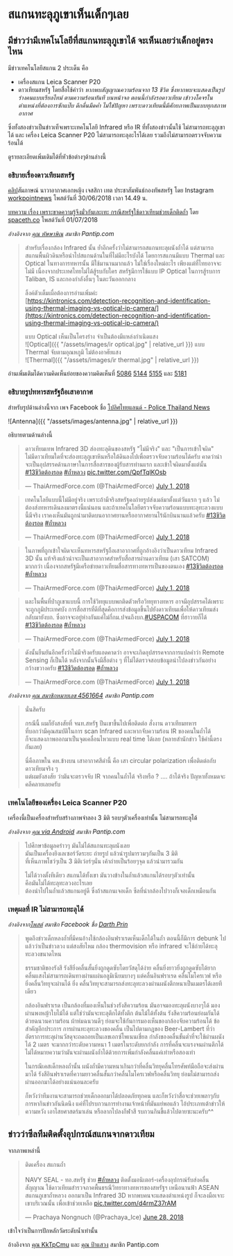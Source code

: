 ---
---

# สแกนทะลุภูเขาเห็นเด็กๆเลย

## มีข่าวว่ามีเทคโนโลยีที่สแกนทะลุภูเขาได้ จะเห็นเลยว่าเด็กอยู่ตรงไหน

มีข่าวเทคโนโลยีสแกน 2 ประเด็น คือ
- เครื่องสแกน Leica Scanner P20
- ดาวเทียมสหรัฐ โดยสื่อใช้คำว่า _หากพบสัญญาณความร้อนจาก 13 ชีวิต ซึ่งหากพบจะแสดงเป็นรูปร่างคนแบบเรียลไทม์ ตามความร้อนทันที บนหน้าจอ ตอนนี้กำลังรอดาวเทียม เข้าวงโคจรในตำแหน่งที่ต้องการซักแป๊บ ดึกดื่นมืดค่ำ ไม่ใช่ปัญหา เพราะดาวเทียมนี้มีศักยภาพเป็นแบบทุกสภาพอากาศ_

ซึ่งทั้งสองข่าวเป็นข่าวเท็จเพราะเทคโนโลยี Infrared หรือ IR ที่ทั้งสองข่าวนั้นใช้ ไม่สามารถทะลุภูเขาได้ และ เครื่อง Leica Scanner P20 ไม่สามารถทะลุอะไรได้เลย รวมถึงไม่สามารถตรวจจับความร้อนได้

ดูรายละเอียดเพิ่มเติมได้ที่หัวข้อต่างๆด้านล่างนี้

### อธิบายเรื่องดาวเทียมสหรัฐ

[คลิป](https://www.instagram.com/p/BkpBgSqlVku/)สัมภาษณ์ นาวาอากาศเอกหญิง เจสสิกา เทต ประชาสัมพันธ์กองทัพสหรัฐ โดย Instagram [workpointnews](https://www.instagram.com/workpointnews/) โพสต์วันที่ 30/06/2018 เวลา 14.49 น.

[บทความ เรื่อง เพราะขาดความรู้จึงมั่วกันเละเทะ กรณีสหรัฐใช้ดาวเทียมช่วยเด็กติดถ้ำ](https://spaceth.co/us-satellite-misunderstanding/) โดย [spaceth.co](https://spaceth.co/) โพสต์วันที่ 01/07/2018

_อ้างอิงจาก [คุณ หัษษาษิณ](https://pantip.com/topic/37803852/comment5086) สมาชิก Pantip.com_

> สำหรับเรื่องกล้อง Infrared นั้น ย้ำอีกครั้งว่าไม่สามารถสแกนทะลุผนังถ้ำได้ แต่สามารถสแกนพื้นผิวดินหรือนำไปสแกนด้านในที่ไม่มีอะไรบังได้ โดยการสแกนมีแบบ Thermal และ Optical ในทางการทหารนั้น มีใช้มานานมากแล้ว ไม่ใช่เรื่องใหม่อะไร เพียงแต่ที่ไทยอาจจะไม่มี เนื่องจากประเทศไทยไม่ได้สู้รบกับใคร สหรัฐมีการใช้แบบ IP Optical ในการสู้รบการ Taliban, IS และกองกำลังอื่นๆ ในตะวันออกกลาง
>
> ลิ้งค์ตัวเต็มเผื่อต้องการอ่านเพิ่มค่ะ  
> [https://kintronics.com/detection-recognition-and-identification-using-thermal-imaging-vs-optical-ip-camera/](https://kintronics.com/detection-recognition-and-identification-using-thermal-imaging-vs-optical-ip-camera/)
>
> แบบ Optical เห็นเป็นโครงร่าง จำเป็นต้องมีแหล่งกำเนิดแสง  
> ![Optical]({{ "/assets/images/ir optical.jpg" | relative_url }})
> แบบ Thermal จับตามอุณหภูมิ ไม่ต้องอาศัยแสง  
> ![Thermal]({{ "/assets/images/ir thermal.jpg" | relative_url }})

อ่านเพิ่มเติมได้ความคิดเห็นย่อยของความคิดเห็นที่ [5086](https://pantip.com/topic/37803852/comment5086) [5144](https://pantip.com/topic/37803852/comment5144) [5155](https://pantip.com/topic/37803852/comment5155) และ [5181](https://pantip.com/topic/37803852/comment5181)

### อธิบายรูปทหารสหรัฐถือเสาอากาศ

สำหรับรูปด้านล่างนี้จาก เพจ Facebook ชื่อ [โปลิศไทยแลนด์ - Police Thailand News](https://www.facebook.com/permalink.php?story_fbid=223054494972375&id=141335926477566)

![Antenna]({{ "/assets/images/antenna.jpg" | relative_url }})

อธิบายตามด้านล่างนี้

<blockquote class="twitter-tweet" data-cards="hidden" data-lang="en"><p lang="th" dir="ltr">ดาวเทียมเทพ Infrared 3D ส่องทะลุดินของสหรัฐ &quot;ไม่มีจริง&quot; และ &quot;เป็นการเข้าใจผิด&quot;<br>ไม่มีดาวเทียมใดที่จะส่องทะลุภูเขาหินหรือใต้ดินลงไปเพื่อตรวจจับความร้อนได้ครับ คาดว่าน่าจะเป็นอุปสรรคด้านภาษาในการสื่อสารของผู้รับสารท่านแรก และเข้าใจผิดมาตั้งแต่นั้น <a href="https://twitter.com/hashtag/13%E0%B8%8A%E0%B8%B5%E0%B8%A7%E0%B8%B4%E0%B8%95%E0%B8%95%E0%B9%89%E0%B8%AD%E0%B8%87%E0%B8%A3%E0%B8%AD%E0%B8%94?src=hash&amp;ref_src=twsrc%5Etfw">#13ชีวิตต้องรอด</a> <a href="https://twitter.com/hashtag/%E0%B8%96%E0%B9%89%E0%B8%B3%E0%B8%AB%E0%B8%A5%E0%B8%A7%E0%B8%87?src=hash&amp;ref_src=twsrc%5Etfw">#ถ้ำหลวง</a> <a href="https://t.co/QpfTqlKOsb">pic.twitter.com/QpfTqlKOsb</a></p>&mdash; ThaiArmedForce.com (@ThaiArmedForce) <a href="https://twitter.com/ThaiArmedForce/status/1013284571553468416?ref_src=twsrc%5Etfw">July 1, 2018</a></blockquote>
<script async src="https://platform.twitter.com/widgets.js" charset="utf-8"></script>

<blockquote class="twitter-tweet" data-conversation="none" data-lang="en"><p lang="th" dir="ltr">เทคโนโลยีแบบนี้ไม่มีอยู่จริง เพราะถ้ามีจริงสหรัฐคงถ่ายรูปส่งเมล์มาตั้งแต่วันแรก ๆ แล้ว ไม่ต้องส่งทหารเดินลงมาตรงนี้แน่นอน และถ้าเทคโนโลยีตรวจจับความร้อนแบบทะลุทะลวงแบบนี้มีจริง เราคงเห็นมันถูกนำมาติดบนอากาศยานหรืออากาศยานไร้นักบินนานแล้วครับ <a href="https://twitter.com/hashtag/13%E0%B8%8A%E0%B8%B5%E0%B8%A7%E0%B8%B4%E0%B8%95%E0%B8%95%E0%B9%89%E0%B8%AD%E0%B8%87%E0%B8%A3%E0%B8%AD%E0%B8%94?src=hash&amp;ref_src=twsrc%5Etfw">#13ชีวิตต้องรอด</a> <a href="https://twitter.com/hashtag/%E0%B8%96%E0%B9%89%E0%B8%B3%E0%B8%AB%E0%B8%A5%E0%B8%A7%E0%B8%87?src=hash&amp;ref_src=twsrc%5Etfw">#ถ้ำหลวง</a></p>&mdash; ThaiArmedForce.com (@ThaiArmedForce) <a href="https://twitter.com/ThaiArmedForce/status/1013284686880075776?ref_src=twsrc%5Etfw">July 1, 2018</a></blockquote>
<script async src="https://platform.twitter.com/widgets.js" charset="utf-8"></script>

<blockquote class="twitter-tweet" data-conversation="none" data-lang="en"><p lang="th" dir="ltr">ในภาพที่ถูกเข้าใจผิดจะเห็นทหารสหรัฐถือเสาอากาศที่ถูกอ้างอิงว่าเป็นดาวเทียม Infrared 3D นั้น แท้จริงแล้วน่าจะเป็นเสาอากาศสำหรับสื่อสารผ่านดาวเทียม (เสา SATCOM) มากกว่า เนื่องจากสหรัฐมีเครือข่ายดาวเทียมสื่อสารทางทหารเป็นของตนเอง <a href="https://twitter.com/hashtag/13%E0%B8%8A%E0%B8%B5%E0%B8%A7%E0%B8%B4%E0%B8%95%E0%B8%95%E0%B9%89%E0%B8%AD%E0%B8%87%E0%B8%A3%E0%B8%AD%E0%B8%94?src=hash&amp;ref_src=twsrc%5Etfw">#13ชีวิตต้องรอด</a> <a href="https://twitter.com/hashtag/%E0%B8%96%E0%B9%89%E0%B8%B3%E0%B8%AB%E0%B8%A5%E0%B8%A7%E0%B8%87?src=hash&amp;ref_src=twsrc%5Etfw">#ถ้ำหลวง</a></p>&mdash; ThaiArmedForce.com (@ThaiArmedForce) <a href="https://twitter.com/ThaiArmedForce/status/1013284922339889152?ref_src=twsrc%5Etfw">July 1, 2018</a></blockquote>
<script async src="https://platform.twitter.com/widgets.js" charset="utf-8"></script>

<blockquote class="twitter-tweet" data-conversation="none" data-lang="en"><p lang="th" dir="ltr">และในพื้นที่ป่าภูเขาแบบนี้ การใช้วิทยุแบบพกติดตัวหรือวิทยุทางทหาร อาจมีอุปสรรคได้เพราะจะถูกภูมิประเทศบัง การสื่อสารที่ดีที่สุดคือการส่งข้อมูลขึ้นไปยังดาวเทียมเพื่อให้ดาวเทียมส่งกลับมายังบก. ซึ่งอาจจะอยู่ห่างกันแค่ไม่กี่กม.ปจนถึงบก.<a href="https://twitter.com/hashtag/USPACOM?src=hash&amp;ref_src=twsrc%5Etfw">#USPACOM</a> ที่ฮาวายก็ได้ <a href="https://twitter.com/hashtag/13%E0%B8%8A%E0%B8%B5%E0%B8%A7%E0%B8%B4%E0%B8%95%E0%B8%95%E0%B9%89%E0%B8%AD%E0%B8%87%E0%B8%A3%E0%B8%AD%E0%B8%94?src=hash&amp;ref_src=twsrc%5Etfw">#13ชีวิตต้องรอด</a> <a href="https://twitter.com/hashtag/%E0%B8%96%E0%B9%89%E0%B8%B3%E0%B8%AB%E0%B8%A5%E0%B8%A7%E0%B8%87?src=hash&amp;ref_src=twsrc%5Etfw">#ถ้ำหลวง</a></p>&mdash; ThaiArmedForce.com (@ThaiArmedForce) <a href="https://twitter.com/ThaiArmedForce/status/1013285233838288897?ref_src=twsrc%5Etfw">July 1, 2018</a></blockquote>
<script async src="https://platform.twitter.com/widgets.js" charset="utf-8"></script>

<blockquote class="twitter-tweet" data-conversation="none" data-lang="en"><p lang="th" dir="ltr">ดังนั้นยืนยันอีกครั้งว่าไม่มีจริงครับแอดคาดว่า  อาจจะเกิดอุปสรรคจากการแปลคำว่า Remote Sensing ก็เป็นได้  หลังจากนั้นจึงมีสื่อต่าง ๆ  ที่ไม่ได้ตรวจสอบข้อมูลนำไปลงข่าวกันอย่างกว้างขวางครับ <a href="https://twitter.com/hashtag/13%E0%B8%8A%E0%B8%B5%E0%B8%A7%E0%B8%B4%E0%B8%95%E0%B8%95%E0%B9%89%E0%B8%AD%E0%B8%87%E0%B8%A3%E0%B8%AD%E0%B8%94?src=hash&amp;ref_src=twsrc%5Etfw">#13ชีวิตต้องรอด</a> <a href="https://twitter.com/hashtag/%E0%B8%96%E0%B9%89%E0%B8%B3%E0%B8%AB%E0%B8%A5%E0%B8%A7%E0%B8%87?src=hash&amp;ref_src=twsrc%5Etfw">#ถ้ำหลวง</a></p>&mdash; ThaiArmedForce.com (@ThaiArmedForce) <a href="https://twitter.com/ThaiArmedForce/status/1013286249493221377?ref_src=twsrc%5Etfw">July 1, 2018</a></blockquote>
<script async src="https://platform.twitter.com/widgets.js" charset="utf-8"></script>

_อ้างอิงจาก [คุณ สมาชิกหมายเลข 4561664](https://pantip.com/topic/37803852/comment5086-1) สมาชิก Pantip.com_

> นั่นสิครับ
>
> กรณีนี้  ผมก็ยังสงสัยที่ จนท.สหรัฐ  ปีนเขาขึ้นไปเพื่อติดต่อ สั่งงาน ดาวเทียมทหาร  
> ที่บอกว่ามีคุณสมบัติในการ scan Infrared และหากจับความร้อน IR ของคนในถ้ำได้  
> ก็จะแสดงภาพออกมาเป็นจุดเคลื่อนไหวแบบ real time ได้เลย (หลายสำนักข่าว  ใช้คำนี้ตรงกันเลย)
>
> นี่คือภาพใน คห.ข้างบน  เสาอากาศสีดำนี้ คือ เสา circular polarization เพื่อติดต่อกับดาวเทียมจริง ๆ  
> แต่ผมยังสงสัย  ว่ามันจะตรวจจับ IR จากคนในถ้ำได้  จริงหรือ ? .... ถ้าได้จริง  ปัญหาทั้งหมดจะคลีคลายเลยครับ

### เทคโนโลยีของเครื่อง Leica Scanner P20

เครื่องนี้เป็นเครื่องสำหรับสร้างภาพจำลอง 3 มิติ รอบๆตัวเครื่องเท่านั้น ไม่สามารถทะลุได้

_อ้างอิงจาก [คุณ via Android](https://pantip.com/topic/37812452/comment2) สมาชิก Pantip.com_

> ไปศึกษาข้อมูลคร่าวๆ มันไม่ได้สแกนทะลุผนังเลย  
> มันเป็นเครื่องยิงเลเซอร์วัดระยะ ถ่ายรูป แล้วนำรูปมารวมๆกันเป็น 3 มิติ  
> ที่เห็นภาพโชว์ๆเป็น 3 มิติเว่อร์ๆนั่น เค้าถ่ายเป็นร้อยๆจุด แล้วนำมารวมกัน
>
> ไม่ได้วางตั้งทีเดียว สแกนได้ทั้งเขา มันวางข้างในถ้ำแล้วสแกนได้รอบๆตัวเท่านั้น  
> คือมันไม่ได้ทะลุทะลวงอะไรเลย  
> ต้องนำไปในถ้ำแล้วสแกนอยู่ดี ซึ่งถ้าสแกนเจอเด็ก ซีลที่นำกล้องไปวางก็เจอเด็กเหมือนกัน

### เหตุผลที่ IR ไม่สามารถทะลุได้

_อ้างอิงจาก[โพสต์](https://www.facebook.com/311534075982531/posts/446225145846756/) สมาชิก Facebook ชื่อ [
Darth Prin](https://www.facebook.com/Darth-Prin-311534075982531/)_

> พูดถึงข่าวเด็กหลงถ้ำที่มีคนอ้างใช้กล้องอินฟราเรดเห็นเด็กได้ในถ้ำ ตอนนี้ก็มีการ debunk ไปแล้วว่าเป็นข่าวลวง แต่สงสัยไหม กล้อง thermovision หรือ infrared จะใช้ถ่ายได้ทะลุทะลวงขนาดไหน
>
> ธรรมชาติของรังสี รังสียิ่งคลื่นสั้นยิ่งถูกดูดซับโดยวัสดุได้ง่าย คลื่นยิ่งยาวยิ่งถูกดูดซับได้ยาก คลื่นแสงไม่สามารถเดินทางผ่านแผ่นอลูมิเนียมบางๆ แต่คลื่นอินฟราเรด คลื่นไมโครเวฟ หรือยิ่งคลื่นวิทยุจะผ่านได้ ยิ่ง คลื่นวิทยุจะสามารถส่งทะลุทะลวงผ่านผนังตึกหนาเป็นเมตรได้เลยทีเดียว
>
> กล้องอินฟราเรด เป็นกล้องที่มองเห็นในช่วงรังสีความร้อน มันอาจมองทะลุผนังบางๆได้ มองผ่านพงหญ้าใบไม้ได้ แต่ใช่ว่ามันจะทะลุตึกได้ทั้งตึก ต้นไม้ได้ทั้งต้น รังสีความร้อนย่อมกันได้ด้วยฉนวนความร้อน ผ้าห่มฉนวนดีๆ ย่อมจะใช้กันการมองเห็นของกล้องจับความร้อนได้ ข้อสำคัญอีกประการ การผ่านทะลุทะลวงของคลื่น เป็นไปตามกฎของ Beer-Lambert ที่ว่า อัตราการทะลุผ่านวัสดุจะถดถอยเป็นเลขเอกซ์โพเนนเชี่ยล กำลังของคลื่นขั้นต่ำที่จะใช้ผ่านผนังได้ 2 เมตร จะมากกว่าระดับความหนา 1 เมตรในระดับยกกำลัง การที่คลื่นจะแรงจนผ่านตึกได้ไม่ได้หมายความว่ามันจะผ่านผนังถ้ำได้ด้วยการเพิ่มกำลังคลื่นแค่เท่าหรือสองเท่า
>
> ในกรณีเคสเด็กหลงถ้ำนั้น ผนังถ้ำมีความหนาเกินกว่าที่คลื่นวิทยุคลื่นโทรศัพท์มือถือจะส่งผ่านมาได้ รังสีอินฟราเรดที่ความยาวคลื่นสั้นกว่าคลื่นไมโครเวฟหรือคลื่นวิทยุ ย่อมไม่สามารถส่งผ่านออกมาได้อย่างแน่นอนละครับ
>
> ก็หวังว่าทีมงานจะสามารถช่วยเด็กออกมาได้ปลอดภัยทุกคน และก็หวังว่าสื่อจะช่วยเพลาๆกับการหากินข่าวกันนิดนึง แค่ที่ไปรบกวนการทำงานเจ้าหน้าที่มันแย่พอแล้ว ไอ้ประเภทเต้าข่าวให้ความหวัง เอาไสยศาสตร์มาเล่น หรือลากไปลงกีฬาสี รบกวนกินขี้แล้วไปตายซะนะครับ^^

## ข่าวว่าซีลทีมติดตั้งอุปกรณ์สแกนจากดาวเทียม

จากภาพเหล่านี้

<blockquote class="twitter-tweet" data-lang="en"><p lang="th" dir="ltr">ติดเครื่อง สแกนถ้ำ<br><br>NAVY SEAL - ทอ.สหรัฐ ช่วย <a href="https://twitter.com/hashtag/%E0%B8%96%E0%B9%89%E0%B8%B3%E0%B8%AB%E0%B8%A5%E0%B8%A7%E0%B8%87?src=hash&amp;ref_src=twsrc%5Etfw">#ถ้ำหลวง</a> ติดตั้งมอนิเตอร์-เครื่องอุปกรณ์รับส่งคลื่นสัญญาณ ใช้ดาวเทียมสำรวจภาคพื้นธรณีวิทยาทางทหารของสหรัฐฯ เหนือนานฟ้า ASEAN สแกนภูเขาถํ้าหลวง ออกมาเป็น Infrared 3D หากพบคนจะแสดงตำแหน่งรูป ก็จะลงมือเจาะเขาบริเวณนั้น เพื่อเข้าช่วยเหลือ <a href="https://t.co/d4rmZ37rAM">pic.twitter.com/d4rmZ37rAM</a></p>&mdash; Prachaya Nongnuch (@Prachaya_Ice) <a href="https://twitter.com/Prachaya_Ice/status/1012343595347505152?ref_src=twsrc%5Etfw">June 28, 2018</a></blockquote>
<script async src="https://platform.twitter.com/widgets.js" charset="utf-8"></script>

เข้าใจว่าเป็นการปักหลักวัดระดับน้ำเท่านั้น

อ้างอิงจาก [คุณ KkTpCmu](https://pantip.com/topic/37803852/comment3755-2) และ [คุณ ป้าแสวง](https://pantip.com/topic/37803852/comment3755-3) สมาชิก Pantip.com
